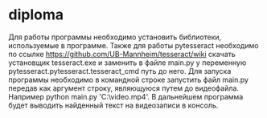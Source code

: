 # diploma
Для работы программы необходимо установить библиотеки, используемые в программе.
Также для работы pytesseract необходимо по ссылке https://github.com/UB-Mannheim/tesseract/wiki скачать установщик tesseract.exe и заменить в файле main.py у переменную pytesseract.pytesseract.tesseract_cmd путь до него.
Для запуска программы необходимо в командной строке запустить файл main.py передав как аргумент строку, являющуюся путем до видеофайла. Например python main.py 'C:\video.mp4'. В дальнейшем программа будет выводить найденный текст на видеозаписи в консоль. 
